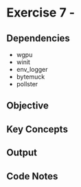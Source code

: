 # Exercise 7 - 
## Dependencies
- wgpu
- winit
- env_logger
- bytemuck
- pollster
## Objective

## Key Concepts

## Output

## Code Notes